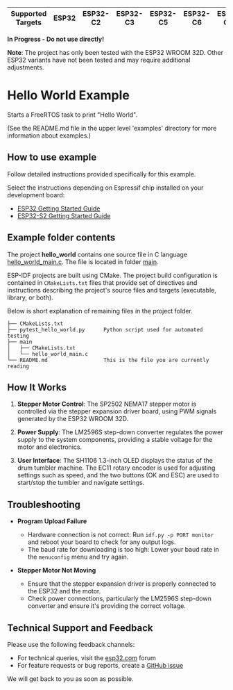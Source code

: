 | Supported Targets | ESP32 | ESP32-C2 | ESP32-C3 | ESP32-C5 | ESP32-C6 | ESP32-C61 | ESP32-H2 | ESP32-P4 | ESP32-S2 | ESP32-S3 | Linux |
| ----------------- | ----- | -------- | -------- | -------- | -------- | --------- | -------- | -------- | -------- | -------- | ----- |

**In Progress - Do not use directly!**

**Note**: The project has only been tested with the ESP32 WROOM 32D. Other ESP32 variants have not been tested and may require additional adjustments.

# Hello World Example

Starts a FreeRTOS task to print "Hello World".

(See the README.md file in the upper level 'examples' directory for more information about examples.)

## How to use example

Follow detailed instructions provided specifically for this example.

Select the instructions depending on Espressif chip installed on your development board:

- [ESP32 Getting Started Guide](https://docs.espressif.com/projects/esp-idf/en/stable/get-started/index.html)
- [ESP32-S2 Getting Started Guide](https://docs.espressif.com/projects/esp-idf/en/latest/esp32s2/get-started/index.html)


## Example folder contents

The project **hello_world** contains one source file in C language [hello_world_main.c](main/hello_world_main.c). The file is located in folder [main](main).

ESP-IDF projects are built using CMake. The project build configuration is contained in `CMakeLists.txt` files that provide set of directives and instructions describing the project's source files and targets (executable, library, or both).

Below is short explanation of remaining files in the project folder.

```
├── CMakeLists.txt
├── pytest_hello_world.py      Python script used for automated testing
├── main
│   ├── CMakeLists.txt
│   └── hello_world_main.c
└── README.md                  This is the file you are currently reading
```

## How It Works

1. **Stepper Motor Control**: The SP2502 NEMA17 stepper motor is controlled via the stepper expansion driver board, using PWM signals generated by the ESP32 WROOM 32D.
   
2. **Power Supply**: The LM2596S step-down converter regulates the power supply to the system components, providing a stable voltage for the motor and electronics.

3. **User Interface**: The SH1106 1.3-inch OLED displays the status of the drum tumbler machine. The EC11 rotary encoder is used for adjusting settings such as speed, and the two buttons (OK and ESC) are used to start/stop the tumbler and navigate settings.

## Troubleshooting

* **Program Upload Failure**

    * Hardware connection is not correct: Run `idf.py -p PORT monitor` and reboot your board to check for any output logs.
    * The baud rate for downloading is too high: Lower your baud rate in the `menuconfig` menu and try again.

* **Stepper Motor Not Moving**

    * Ensure that the stepper expansion driver is properly connected to the ESP32 and the motor.
    * Check power connections, particularly the LM2596S step-down converter and ensure it's providing the correct voltage.

## Technical Support and Feedback

Please use the following feedback channels:

* For technical queries, visit the [esp32.com](https://esp32.com/) forum
* For feature requests or bug reports, create a [GitHub issue](https://github.com/espressif/esp-idf/issues)

We will get back to you as soon as possible.